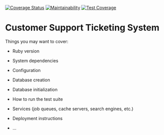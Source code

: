 [![Coverage Status](https://coveralls.io/repos/github/llabake/customer_support_ticketing_system/badge.svg?branch=develop)](https://coveralls.io/github/llabake/customer_support_ticketing_system?branch=develop)
[![Maintainability](https://api.codeclimate.com/v1/badges/9f786a0f75564a775d6d/maintainability)](https://codeclimate.com/github/llabake/customer_support_ticketing_system/maintainability)
[![Test Coverage](https://api.codeclimate.com/v1/badges/9f786a0f75564a775d6d/test_coverage)](https://codeclimate.com/github/llabake/customer_support_ticketing_system/test_coverage)

# Customer Support Ticketing System

Things you may want to cover:

* Ruby version

* System dependencies

* Configuration

* Database creation

* Database initialization

* How to run the test suite

* Services (job queues, cache servers, search engines, etc.)

* Deployment instructions

* ...

